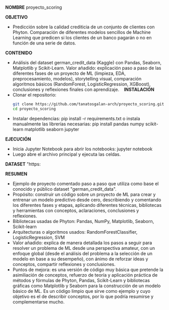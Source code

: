 **NOMBRE** 
proyecto_scoring

**OBJETIVO** 
- Predicción sobre la calidad crediticia de un conjunto de clientes con Phyton. Comparación de diferentes modelos sencillos de Machine Learning que predicen si los clientes de un banco pagarán o no en función de una serie de datos.

**CONTENIDO**
- Análisis del dataset german_credit_data (Kaggle) con Pandas, Seaborn, Matplotlib y Scikit-Learn. Valor añadido: explicación paso a paso de las diferentes fases de un proyecto de ML (limpieza, EDA, preprocesamiento, modelos), storytelling visual, comparación algoritmos básicos (RandomForest, LogisticRegression, XGBoost), conclusiones y reflexiones finales con aprendizaje.
  
**INSTALACIÓN**
- Clonar el repositorio:
   ```bash
   git clone https://github.com/tanatosgalan-arch/proyecto_scoring.git
   cd proyecto_scoring
   
- Instalar dependencias:
   pip install -r requirements.txt
o instala manualmente las librerías necesarias:
   pip install pandas numpy scikit-learn matplotlib seaborn jupyter

**EJECUCIÓN**
- Inicia Jupyter Notebook para abrir los notebooks:
   jupyter notebook
- Luego abre el archivo principal y ejecuta las celdas.

**DATASET**
"https:

**RESUMEN**
- Ejemplo de proyecto comentado paso a paso que utiliza como base el conocido y público dataset "german_credit_data".
- Propósito: construir un código sobre un proyecto de ML para crear y entrenar un modelo predictivo desde cero, describiendo y comentando los diferentes fases y etapas, aplicando diferentes técnicas, bibliotecas y herramientas con conceptos, aclaraciones, conclusiones y reflexiones. 
- Bibliotecas usadas de Phyton: Pandas, NumPy, Matplotlib, Seaborn, Scikit-learn
- Arquitecturas o algoritmos usados: RandomForestClassifier, LogisticRegression, SVM
- Valor añadido: explica de manera detallada los pasos a seguir para resolver un problema de ML desde una perspectiva amateur, con un enfoque global (desde el análisis del problema a la selección de un modelo en base a su desempeño), con ánimo de reforzar ideas y conceptos, compartir reflexiones y conclusiones.
- Puntos de mejora: es una versión de código muy básica que pretende la asimiliación de conceptos, refuerzo de teoría y aplicación práctica de métodos y fórmulas de Phyton, Pandas, Scikit-Learn y bibliotecas gráficas como Matplotlib y Seaborn para la construcción de un modelo básico de ML. Es un código limpio que sirve como ejemplo y cuyo objetivo es el de describir conceptos, por lo que podría resumirse y complementarse mucho.
